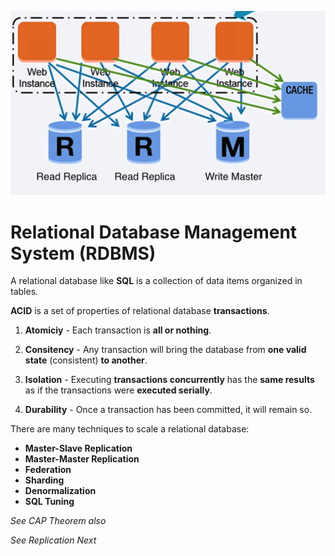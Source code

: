 ![db1](./db_scaling.png)

# Relational Database Management System (RDBMS)

A relational database like **SQL** is a collection of data items organized in tables. 

**ACID** is a set of properties of relational database **transactions**. 

1. **Atomiciy** - Each transaction is **all or nothing**. 

2. **Consitency** - Any transaction will bring the database from **one valid state** (consistent) **to another**. 

3. **Isolation** - Executing **transactions concurrently** has the **same results** as if the transactions were **executed serially**.

4. **Durability** - Once a transaction has been committed, it will remain so. 

There are many techniques to scale a relational database: 
- **Master-Slave Replication** 
- **Master-Master Replication** 
- **Federation** 
- **Sharding** 
- **Denormalization** 
- **SQL Tuning** 


_See CAP Theorem also_

_See Replication Next_